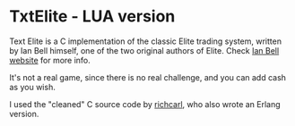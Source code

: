 # TxtElite - LUA version
Text Elite is a C implementation of the classic Elite trading system, written by Ian Bell himself, one of the two original authors of Elite. Check [Ian Bell website](http://www.elitehomepage.org/text/index.htm) for more info.

It's not a real game, since there is no real challenge, and you can add cash as you wish.

I used the "cleaned" C source code by [richcarl](https://github.com/richcarl/txtelite), who also wrote an Erlang version.